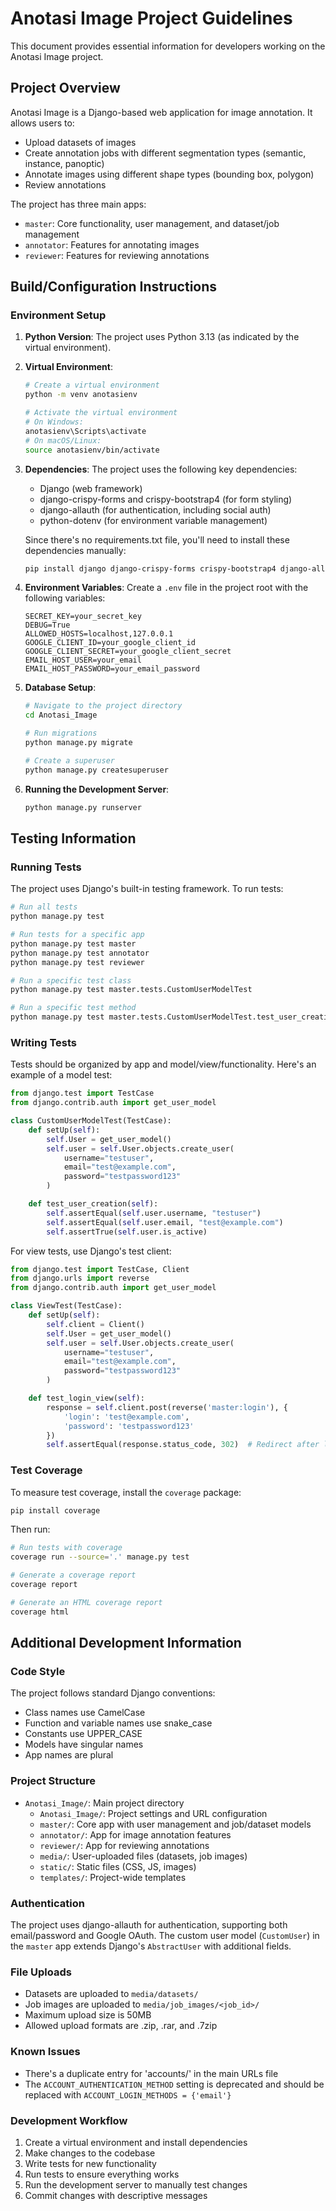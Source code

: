 # Anotasi Image Project Guidelines

This document provides essential information for developers working on the Anotasi Image project.

## Project Overview

Anotasi Image is a Django-based web application for image annotation. It allows users to:
- Upload datasets of images
- Create annotation jobs with different segmentation types (semantic, instance, panoptic)
- Annotate images using different shape types (bounding box, polygon)
- Review annotations

The project has three main apps:
- `master`: Core functionality, user management, and dataset/job management
- `annotator`: Features for annotating images
- `reviewer`: Features for reviewing annotations

## Build/Configuration Instructions

### Environment Setup

1. **Python Version**: The project uses Python 3.13 (as indicated by the virtual environment).

2. **Virtual Environment**: 
   ```bash
   # Create a virtual environment
   python -m venv anotasienv

   # Activate the virtual environment
   # On Windows:
   anotasienv\Scripts\activate
   # On macOS/Linux:
   source anotasienv/bin/activate

   ```

3. **Dependencies**: The project uses the following key dependencies:
   - Django (web framework)
   - django-crispy-forms and crispy-bootstrap4 (for form styling)
   - django-allauth (for authentication, including social auth)
   - python-dotenv (for environment variable management)

   Since there's no requirements.txt file, you'll need to install these dependencies manually:
   ```bash
   pip install django django-crispy-forms crispy-bootstrap4 django-allauth python-dotenv Pillow
   ```

4. **Environment Variables**: Create a `.env` file in the project root with the following variables:
   ```
   SECRET_KEY=your_secret_key
   DEBUG=True
   ALLOWED_HOSTS=localhost,127.0.0.1
   GOOGLE_CLIENT_ID=your_google_client_id
   GOOGLE_CLIENT_SECRET=your_google_client_secret
   EMAIL_HOST_USER=your_email
   EMAIL_HOST_PASSWORD=your_email_password
   ```

5. **Database Setup**:
   ```bash
   # Navigate to the project directory
   cd Anotasi_Image

   # Run migrations
   python manage.py migrate

   # Create a superuser
   python manage.py createsuperuser
   ```

6. **Running the Development Server**:
   ```bash
   python manage.py runserver
   ```

## Testing Information

### Running Tests

The project uses Django's built-in testing framework. To run tests:

```bash
# Run all tests
python manage.py test

# Run tests for a specific app
python manage.py test master
python manage.py test annotator
python manage.py test reviewer

# Run a specific test class
python manage.py test master.tests.CustomUserModelTest

# Run a specific test method
python manage.py test master.tests.CustomUserModelTest.test_user_creation
```

### Writing Tests

Tests should be organized by app and model/view/functionality. Here's an example of a model test:

```python
from django.test import TestCase
from django.contrib.auth import get_user_model

class CustomUserModelTest(TestCase):
    def setUp(self):
        self.User = get_user_model()
        self.user = self.User.objects.create_user(
            username="testuser",
            email="test@example.com",
            password="testpassword123"
        )

    def test_user_creation(self):
        self.assertEqual(self.user.username, "testuser")
        self.assertEqual(self.user.email, "test@example.com")
        self.assertTrue(self.user.is_active)
```

For view tests, use Django's test client:

```python
from django.test import TestCase, Client
from django.urls import reverse
from django.contrib.auth import get_user_model

class ViewTest(TestCase):
    def setUp(self):
        self.client = Client()
        self.User = get_user_model()
        self.user = self.User.objects.create_user(
            username="testuser",
            email="test@example.com",
            password="testpassword123"
        )

    def test_login_view(self):
        response = self.client.post(reverse('master:login'), {
            'login': 'test@example.com',
            'password': 'testpassword123'
        })
        self.assertEqual(response.status_code, 302)  # Redirect after login
```

### Test Coverage

To measure test coverage, install the `coverage` package:

```bash
pip install coverage
```

Then run:

```bash
# Run tests with coverage
coverage run --source='.' manage.py test

# Generate a coverage report
coverage report

# Generate an HTML coverage report
coverage html
```

## Additional Development Information

### Code Style

The project follows standard Django conventions:

- Class names use CamelCase
- Function and variable names use snake_case
- Constants use UPPER_CASE
- Models have singular names
- App names are plural

### Project Structure

- `Anotasi_Image/`: Main project directory
  - `Anotasi_Image/`: Project settings and URL configuration
  - `master/`: Core app with user management and job/dataset models
  - `annotator/`: App for image annotation features
  - `reviewer/`: App for reviewing annotations
  - `media/`: User-uploaded files (datasets, job images)
  - `static/`: Static files (CSS, JS, images)
  - `templates/`: Project-wide templates

### Authentication

The project uses django-allauth for authentication, supporting both email/password and Google OAuth. The custom user model (`CustomUser`) in the `master` app extends Django's `AbstractUser` with additional fields.

### File Uploads

- Datasets are uploaded to `media/datasets/`
- Job images are uploaded to `media/job_images/<job_id>/`
- Maximum upload size is 50MB
- Allowed upload formats are .zip, .rar, and .7zip

### Known Issues

- There's a duplicate entry for 'accounts/' in the main URLs file
- The `ACCOUNT_AUTHENTICATION_METHOD` setting is deprecated and should be replaced with `ACCOUNT_LOGIN_METHODS = {'email'}`

### Development Workflow

1. Create a virtual environment and install dependencies
2. Make changes to the codebase
3. Write tests for new functionality
4. Run tests to ensure everything works
5. Run the development server to manually test changes
6. Commit changes with descriptive messages
